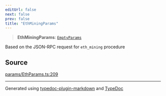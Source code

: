 ```yaml
---
editUrl: false
next: false
prev: false
title: "EthMiningParams"
---
```


> **EthMiningParams**: [`EmptyParams`](/reference/tevm/actions-types/type-aliases/emptyparams/)

Based on the JSON-RPC request for `eth_mining` procedure

## Source

[params/EthParams.ts:209](https://github.com/evmts/tevm-monorepo/blob/main/packages/actions-types/src/params/EthParams.ts#L209)

***
Generated using [typedoc-plugin-markdown](https://www.npmjs.com/package/typedoc-plugin-markdown) and [TypeDoc](https://typedoc.org/)
